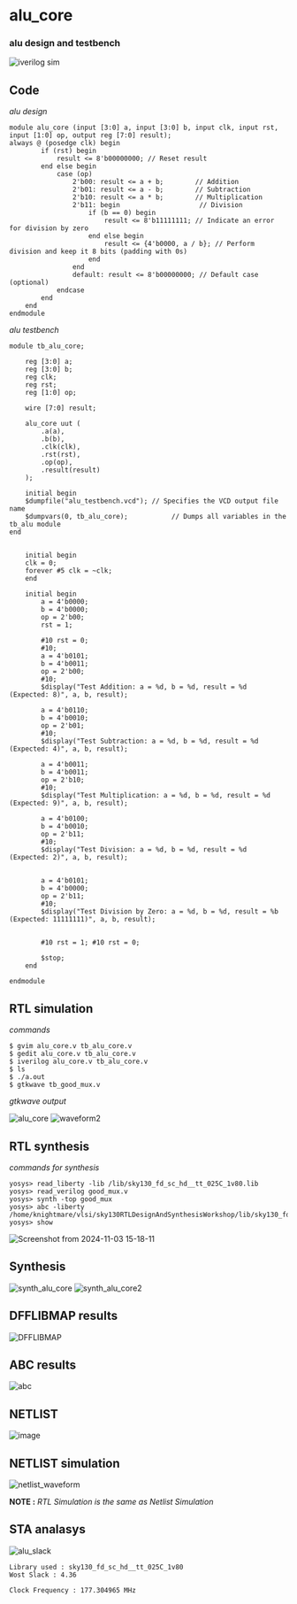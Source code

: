 # alu_core

### alu design and testbench

![iverilog sim](https://user-images.githubusercontent.com/112769624/236661360-f3b70813-89fc-41de-87fb-a54129a675ae.png)

## Code
*alu design*
```
module alu_core (input [3:0] a, input [3:0] b, input clk, input rst, input [1:0] op, output reg [7:0] result);
always @ (posedge clk) begin 
        if (rst) begin
            result <= 8'b00000000; // Reset result
        end else begin
            case (op)
                2'b00: result <= a + b;        // Addition
                2'b01: result <= a - b;        // Subtraction
                2'b10: result <= a * b;        // Multiplication
                2'b11: begin                    // Division
                    if (b == 0) begin
                        result <= 8'b11111111; // Indicate an error for division by zero
                    end else begin
                        result <= {4'b0000, a / b}; // Perform division and keep it 8 bits (padding with 0s)
                    end
                end
                default: result <= 8'b00000000; // Default case (optional)
            endcase
        end
    end 
endmodule
```
*alu testbench*
```
module tb_alu_core;

    reg [3:0] a;
    reg [3:0] b;
    reg clk;
    reg rst;
    reg [1:0] op;

    wire [7:0] result;

    alu_core uut (
        .a(a),
        .b(b),
        .clk(clk),
        .rst(rst),
        .op(op),
        .result(result)
    );
    
    initial begin
    $dumpfile("alu_testbench.vcd"); // Specifies the VCD output file name
    $dumpvars(0, tb_alu_core);           // Dumps all variables in the tb_alu module
end

    
    initial begin
    clk = 0;
    forever #5 clk = ~clk;
    end
    
    initial begin
        a = 4'b0000;
        b = 4'b0000;
        op = 2'b00;
        rst = 1;
        
        #10 rst = 0;        
        #10;
        a = 4'b0101;  
        b = 4'b0011;  
        op = 2'b00; 
        #10;
        $display("Test Addition: a = %d, b = %d, result = %d (Expected: 8)", a, b, result);
        
        a = 4'b0110;  
        b = 4'b0010;  
        op = 2'b01;  
        #10;
        $display("Test Subtraction: a = %d, b = %d, result = %d (Expected: 4)", a, b, result);
        
        a = 4'b0011;  
        b = 4'b0011;  
        op = 2'b10;   
        #10;
        $display("Test Multiplication: a = %d, b = %d, result = %d (Expected: 9)", a, b, result);
       
        a = 4'b0100;  
        b = 4'b0010;  
        op = 2'b11;   
        #10;
        $display("Test Division: a = %d, b = %d, result = %d (Expected: 2)", a, b, result);

       
        a = 4'b0101;  
        b = 4'b0000;  
        op = 2'b11;   
        #10;
        $display("Test Division by Zero: a = %d, b = %d, result = %b (Expected: 11111111)", a, b, result);

        
        #10 rst = 1; #10 rst = 0;
        
        $stop;
    end

endmodule
```
## RTL simulation 
*commands*
```
$ gvim alu_core.v tb_alu_core.v
$ gedit alu_core.v tb_alu_core.v
$ iverilog alu_core.v tb_alu_core.v
$ ls
$ ./a.out
$ gtkwave tb_good_mux.v

```
*gtkwave output*

![alu_core](https://github.com/user-attachments/assets/d022835e-0424-4f7c-8d23-47c276a19cbc)
![waveform2](https://github.com/user-attachments/assets/875cfd15-d9da-4c3a-b7fc-05404892669e)

## RTL synthesis

*commands for synthesis*

```
yosys> read_liberty -lib /lib/sky130_fd_sc_hd__tt_025C_1v80.lib
yosys> read_verilog good_mux.v
yosys> synth -top good_mux 
yosys> abc -liberty /home/knightmare/vlsi/sky130RTLDesignAndSynthesisWorkshop/lib/sky130_fd_sc_hd__tt_025C_1v80.lib
yosys> show
```
![Screenshot from 2024-11-03 15-18-11](https://github.com/user-attachments/assets/1d37d0f8-e438-4d9c-9451-97f5a64a2760)

## Synthesis

![synth_alu_core](https://github.com/user-attachments/assets/77554b91-3fed-42ff-afa8-fd74be1583f4)
![synth_alu_core2](https://github.com/user-attachments/assets/6da214a6-ad29-42a7-b695-2eb7fa7ba0d2)

## DFFLIBMAP results

![DFFLIBMAP](https://github.com/user-attachments/assets/9df4d689-3633-4952-b302-0bda301549a6)

## ABC results 

![abc](https://github.com/user-attachments/assets/4a4fdabf-f408-4cde-915c-8ebfaedbe782)

## NETLIST

![image](https://github.com/user-attachments/assets/3a9d78c6-37dc-4843-95ec-70ca3b73472a)

## NETLIST simulation 

![netlist_waveform](https://github.com/user-attachments/assets/32611589-d62f-4cce-bf54-c40da20237e1)

**NOTE :** _RTL Simulation is the same as Netlist Simulation_

## STA analasys

![alu_slack](https://github.com/user-attachments/assets/2aaa5b32-5558-4ea1-aea8-621e1c4be368)

~~~
Library used : sky130_fd_sc_hd__tt_025C_1v80
Wost Slack : 4.36

Clock Frequency : 177.304965 MHz
~~~



